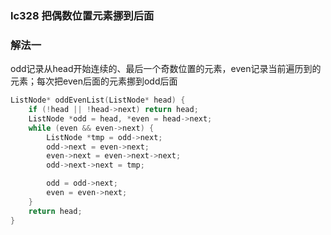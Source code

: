 ### lc328 把偶数位置元素挪到后面

### 解法一

odd记录从head开始连续的、最后一个奇数位置的元素，even记录当前遍历到的元素；每次把even后面的元素挪到odd后面

```cpp
ListNode* oddEvenList(ListNode* head) {
    if (!head || !head->next) return head;
    ListNode *odd = head, *even = head->next;
    while (even && even->next) {
        ListNode *tmp = odd->next;
        odd->next = even->next;
        even->next = even->next->next;
        odd->next->next = tmp;

        odd = odd->next;
        even = even->next;
    }
    return head;
}
```


